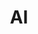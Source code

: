 ---
layout: tag-list
type: tag
title: AI
slug: ai
category: study
sidebar: true
description: >
    Let's go to the future!
---